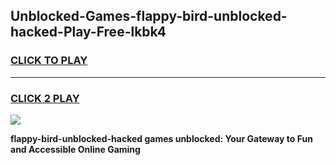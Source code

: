 
## Unblocked-Games-flappy-bird-unblocked-hacked-Play-Free-lkbk4
<h3>
<a href="https://premium76.site?title=flappy-bird-unblocked-hacked&ref=12A">CLICK TO PLAY</a></h3>
<hr>

<h3>
<a href="https://premium76.site?title=flappy-bird-unblocked-hacked&ref=12A">CLICK 2 PLAY</a>
  
</h3>

<a href="https://premium76.site?title=flappy-bird-unblocked-hacked&ref=12A"><img src="https://clearcache.store/games.png"></a>


**flappy-bird-unblocked-hacked games unblocked: Your Gateway to Fun and Accessible Online Gaming**
